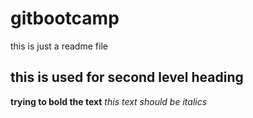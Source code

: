 # gitbootcamp
this is just a readme file
## this is used for second level heading
**trying to bold the text**
*this text should be italics*
